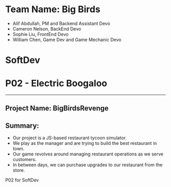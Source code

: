 # Team Name: Big Birds
* Alif Abdullah, PM and Backend Assistant Devo
* Cameron Nelson, BackEnd Devo
* Sophie Liu, FrontEnd Devo
* William Chen, Game Dev and Game Mechanic Devo
# SoftDev
# P02 - Electric Boogaloo
---
## Project Name: BigBirdsRevenge

## Summary: 
* Our project is a JS-based restaurant tycoon simulator.
* We play as the manager and are trying to build the best restaurant in town.
* Our game revolves around managing restaurant operations as we serve customers.
* In between days, we can purchase upgrades to our restaurant from the store.



P02 for SoftDev
